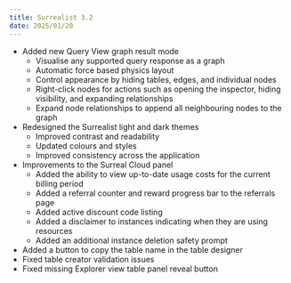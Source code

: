 ```yaml
---
title: Surrealist 3.2
date: 2025/01/20
---
```


- Added new Query View graph result mode
	- Visualise any supported query response as a graph
	- Automatic force based physics layout
	- Control appearance by hiding tables, edges, and individual nodes
	- Right-click nodes for actions such as opening the inspector, hiding visibility, and expanding relationships
	- Expand node relationships to append all neighbouring nodes to the graph
- Redesigned the Surrealist light and dark themes
	- Improved contrast and readability
	- Updated colours and styles
	- Improved consistency across the application
- Improvements to the Surreal Cloud panel
	- Added the ability to view up-to-date usage costs for the current billing period
	- Added a referral counter and reward progress bar to the referrals page
	- Added active discount code listing
	- Added a disclaimer to instances indicating when they are using resources
	- Added an additional instance deletion safety prompt
- Added a button to copy the table name in the table designer
- Fixed table creator validation issues
- Fixed missing Explorer view table panel reveal button